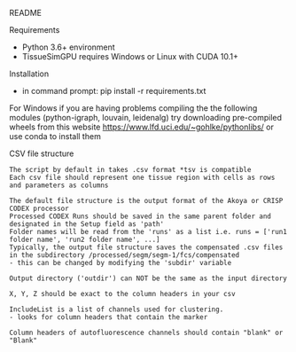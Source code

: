 README

Requirements
- Python 3.6+ environment
- TissueSimGPU requires Windows or Linux with CUDA 10.1+

Installation
- in command prompt: pip install -r requirements.txt

For Windows if you are having problems compiling the the following modules (python-igraph, louvain, leidenalg) try downloading pre-compiled wheels from this website
https://www.lfd.uci.edu/~gohlke/pythonlibs/
or use conda to install them

CSV file structure
~~~~
The script by default in takes .csv format *tsv is compatible
Each csv file should represent one tissue region with cells as rows and parameters as columns

The default file structure is the output format of the Akoya or CRISP CODEX processor
Processed CODEX Runs should be saved in the same parent folder and designated in the Setup field as 'path'
Folder names will be read from the 'runs' as a list i.e. runs = ['run1 folder name', 'run2 folder name', ...]
Typically, the output file structure saves the compensated .csv files in the subdirectory /processed/segm/segm-1/fcs/compensated
- this can be changed by modifying the 'subdir' variable

Output directory ('outdir') can NOT be the same as the input directory

X, Y, Z should be exact to the column headers in your csv

IncludeList is a list of channels used for clustering.
- looks for column headers that contain the marker

Column headers of autofluorescence channels should contain "blank" or "Blank"
~~~~

